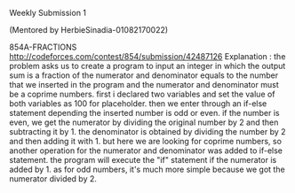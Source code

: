 Weekly Submission 1

(Mentored by HerbieSinadia-01082170022)

854A-FRACTIONS http://codeforces.com/contest/854/submission/42487126
Explanation : the problem asks us to create a program to input an integer in which the output sum is a fraction of the numerator and denominator equals to the number that we inserted in the program and the numerator and denominator must be a coprime numbers. first i declared two variables and set the value of both variables as 100 for placeholder. then we enter through an if-else statement depending the inserted number is odd or even. if the number is even, we get the numerator by dividing the original number by 2 and then subtracting it by 1. the denominator is obtained by dividing the number by 2 and then adding it with 1. but here we are looking for coprime numbers, so another operation for the numerator and denominator was added to if-else statement. the program will execute the "if" statement if the numerator is added by 1. as for odd numbers, it's much more simple because we got the numerator divided by 2.
